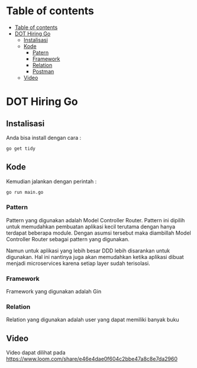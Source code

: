 Table of contents
=================
<!--ts-->
   * [Table of contents](#table-of-contents)
   * [DOT Hiring Go](#dot-hiring-go)
      * [Instalisasi](#instalisasi)
      * [Kode](#kode)
        * [Patern](#pattern)
        * [Framework](#framework)
        * [Relation](#relation)
        * [Postman](#postman)
      * [Video](#video)
        
<!--te-->

# DOT Hiring Go

## Instalisasi

Anda bisa install dengan cara :
```bash
go get tidy
```

## Kode
Kemudian jalankan dengan perintah : 
```bash
go run main.go
```

### Pattern
Pattern yang digunakan adalah Model Controller Router. Pattern ini dipilih untuk memudahkan pembuatan aplikasi kecil terutama dengan hanya terdapat beberapa module. Dengan asumsi tersebut maka diambillah Model Controller Router sebagai pattern yang digunakan.

Namun untuk aplikasi yang lebih besar DDD lebih disarankan untuk digunakan. Hal ini nantinya juga akan memudahkan ketika aplikasi dibuat menjadi microservices karena setiap layer sudah terisolasi.

### Framework
Framework yang digunakan adalah Gin

### Relation
Relation yang digunakan adalah user yang dapat memiliki banyak buku

## Video
Video dapat dilihat pada https://www.loom.com/share/e46e4dae0f604c2bbe47a8c8e7da2960
